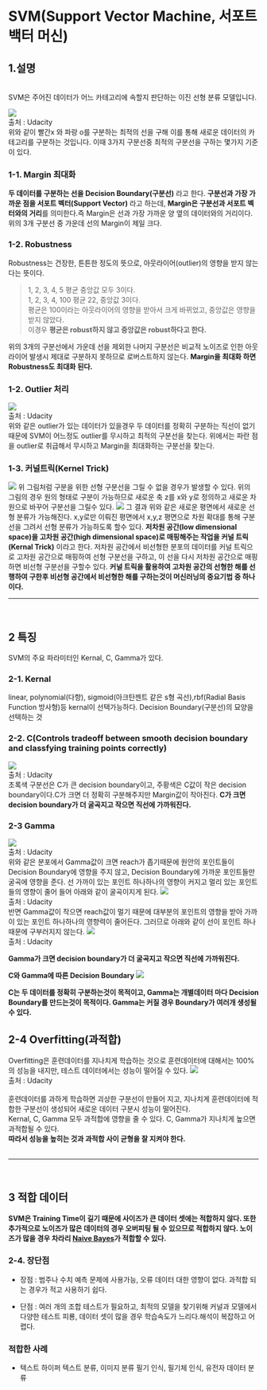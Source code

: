 # SVM(Support Vector Machine, 서포트 백터 머신)

## 1.설명 
<br> 
SVM은 주어진 데이터가 어느 카테고리에 속할지 판단하는 이진 선형 분류 모델입니다.

![](https://img1.daumcdn.net/thumb/R1280x0/?scode=mtistory2&fname=https%3A%2F%2Fblog.kakaocdn.net%2Fdn%2Fbrs4hH%2FbtqwLdV2jMB%2Fak8lLgNQKU2GaR6U9ZEDsk%2Fimg.png) 
<br> 출처 : Udacity <br> 
위와 같이 빨간x 와 파랑 o를 구분하는 최적의 선을 구해 이를 통해 새로운 데이터의 카테고리를 구분하는 것입니다.
이때 3가지 구분선중 최적의 구분선을 구하는 몇가지 기준이 있다.

### 1-1. Margin 최대화 
**두 데이터를 구분하는 선을 Decision Boundary(구분선)** 라고 한다. **구분선과 가장 가까운 점을 서포트 벡터(Support Vector)** 라고 하는데, **Margin은 구분선과 서포트 벡터와의 거리**를 의미한다.즉 Margin은 선과 가장 가까운 양 옆의 데이터와의 거리이다. 위의 3개 구분선 중 가운데 선의 Margin이 제일 크다.
<br>
### 1-2. Robustness
Robustness는 건장한, 튼튼한 정도의 뜻으로, 아웃라이어(outlier)의 영향을 받지 않는다는 뜻이다. 
> 1, 2, 3, 4, 5   평균 중앙값 모두 3이다. <br>
> 1, 2, 3, 4, 100 평균 22, 중앙값 3이다. <br>
> 평균은 100이라는 아웃라이어의 영향을 받아서 크게 바뀌었고,
> 중앙값은 영향을 받지 않았다. 
><br> 이경우 **평균은 robust하지 않고 중앙값은 robust하다고 한다.**

위의 3개의 구분선에서 가운데 선을 제외한 나머지 구분선은 비교적 노이즈로 인한 아웃라이어 발생시 제대로 구분하지 못하므로 로버스트하지 않는다. 
**Margin을 최대화 하면 Robustness도 최대화 된다.**

### 1-2. Outlier 처리
![](https://img1.daumcdn.net/thumb/R1280x0/?scode=mtistory2&fname=https%3A%2F%2Fblog.kakaocdn.net%2Fdn%2FbLtAW3%2FbtqwMc29OS6%2FMVDPdXLrClHYpaJhirlmC0%2Fimg.png) <br> 출처 : Udacity <br> 
위와 같은 outlier가 있는 데이터가 있을경우 두 데이터를 정확히 구분하는 직선이 없기 때문에 SVM이 어느정도 outlier를 무시하고 최적의 구분선을 찾는다. 위에서는 파란 점을 outlier로 취급해서 무시하고 Margin을 최대화하는 구분선을 찾는다.

### 1-3. 커널트릭(Kernel Trick)
![](https://img1.daumcdn.net/thumb/R1280x0/?scode=mtistory2&fname=https%3A%2F%2Fblog.kakaocdn.net%2Fdn%2FdwqbXp%2FbtqwMKL7pbB%2FL0N80aKnCmk6LvIILfTgEK%2Fimg.png)
위 그림처럼 구분을 위한 선형 구분선을 그릴 수 없을 경우가 발생할 수 있다. 위의 그림의 경우 원의 형태로 구분이 가능하므로 새로운 축 z를 x와 y로 정의하고 새로운 차원으로 바꾸어 구분선을 그릴수 있다. 
![](https://img1.daumcdn.net/thumb/R1280x0/?scode=mtistory2&fname=https%3A%2F%2Fblog.kakaocdn.net%2Fdn%2FKuBrM%2FbtqwLetST5F%2FmpN6BtPDwTgWRxie2QSkR1%2Fimg.png) 
그 결과 위와 같은 새로운 평면에서 새로운 선형 분류가 가능해진다. 
x,y로만 이뤄진 평면에서 x,y,z 평면으로 차원 확대를 통해 구분선을 그려서 선형 분류가 가능하도록 할수 있다. **저차원 공간(low dimensional space)을 고차원 공간(high dimensional space)로 매핑해주는 작업을 커널 트릭(Kernal Trick)** 이라고 한다.
저차원 공간에서 비선형한 분포의 데이터를 커널 트릭으로 고차원 공간으로 매핑하여 선형 구분선을 구하고, 이 선을 다시 저차원 공간으로 매핑하면 비선형 구분선을 구할수 있다.
**커널 트릭을 활용하여 고차원 공간의 선형한 해를 선행하여 구한후 비선형 공간에서 비선형한 해를 구하는것이 머신러닝의 중요기법 중 하나이다.**
<br> 
___
<br> 

## 2 특징

SVM의 주요 파라미터인 Kernal, C, Gamma가 있다.

### 2-1. Kernal
linear, polynomial(다항), sigmoid(아크탄젠트 같은 s형 곡선),rbf(Radial Basis Function 방사형)등 kernal이 선택가능하다.
Decision Boundary(구분선)의 묘양을 선택하는 것 

### 2-2. C(Controls tradeoff between smooth decision boundary and classfying training points correctly)
![](https://img1.daumcdn.net/thumb/R1280x0/?scode=mtistory2&fname=https%3A%2F%2Fblog.kakaocdn.net%2Fdn%2FqP3kl%2FbtqwJdiaoO7%2Fw0ax3gdKREWHs2pSCkQrVK%2Fimg.png)  <br> 출처 : Udacity <br> 
초록색 구분선은 C가 큰 decision boundary이고, 주황색은 C값이 작은 decision boundary이다.C가 크면 더 정확히 구분해주지만 Margin값이 작아진다.
**C가 크면 decision boundary가 더 굴곡지고 작으면 직선에 가까워진다.**

### 2-3 Gamma
![](https://img1.daumcdn.net/thumb/R1280x0/?scode=mtistory2&fname=https%3A%2F%2Fblog.kakaocdn.net%2Fdn%2FSnXN0%2FbtqwNs5jROr%2FkzIJrnnTa8cHdgBOfBaCdk%2Fimg.png)<br> 출처 : Udacity <br> 
위와 같은 분포에서 Gamma값이 크면 reach가 좁기때문에 원안의 포인트들이 Decision Boundary에 영향을 주지 않고, Decision Boundary에 가까운 포인트들만 굴곡에 영향을 준다.
선 가까이 있는 포인트 하나하나의 영향이 커지고 멀리 있는 포인트들의 영향이 줄어 들어 아래와 같이 굴곡이지게 된다.
![](https://img1.daumcdn.net/thumb/R1280x0/?scode=mtistory2&fname=https%3A%2F%2Fblog.kakaocdn.net%2Fdn%2FukwXl%2FbtqwJdiaHD4%2FwW7DXKqKdww4i8i7dqzLuk%2Fimg.png)<br> 출처 : Udacity <br> 
반면 Gamma값이 작으면 reach값이 멀기 때문에 대부분의 포인트의 영향을 받아 가까이 있는 포인트 하나하나의 영향력이 줄어든다. 그러므로 아래와 같이 선이 포인트 하나 때문에 구부러지지 않는다.
![](https://img1.daumcdn.net/thumb/R1280x0/?scode=mtistory2&fname=https%3A%2F%2Fblog.kakaocdn.net%2Fdn%2Fbt6Rqc%2FbtqwLUaCMkQ%2FeWD5MTpPskk6uyizAqJmUK%2Fimg.png)
<br> 출처 : Udacity <br> 

**Gamma가 크면 decision boundary가 더 굴곡지고 작으면 직선에 가까워진다.**

**C와 Gamma에 따른 Decision Boundary**
![](https://img1.daumcdn.net/thumb/R1280x0/?scode=mtistory2&fname=https%3A%2F%2Fblog.kakaocdn.net%2Fdn%2FdU9Y59%2FbtqwNuIQLtj%2FvwBkSXkzpbBCeUWjD0ktB0%2Fimg.png)

**C는 두 데이터를 정확히 구분하는것이 목적이고, Gamma는 개별데이터 마다 Decision Boundary를 만드는것이 목적이다. Gamma는 커질 경우 Boundary가 여러개 생성될수 있다.**

## 2-4 Overfitting(과적합)
Overfitting은 훈련데이터를 지나치게 학습하는 것으로 훈련데이터에 대해서는 100%의 성능을 내지만, 테스트 데이터에서는 성능이 떨어질 수 있다.
![](https://img1.daumcdn.net/thumb/R1280x0/?scode=mtistory2&fname=https%3A%2F%2Fblog.kakaocdn.net%2Fdn%2Fy6wXt%2FbtqwMUHLPbJ%2FznVHFerfXT8sZ3tOPX3N51%2Fimg.png)<br>출처 : Udacity <br> <br> 
훈련데이터를 과하게 학습하면 괴상한 구분선이 만들어 지고, 지나치게 훈련데이터에 적합한 구분선이 생성되어 새로운 데이터 구분시 성능이 떨어진다.  
Kernal, C, Gamma 모두 과적합에 영향을 줄 수 있다.
C, Gamma가 지나치게 높으면 과적합될 수 있다.<br> 
**따라서 성능을 높히는 것과 과적합 사이 균형을 잘 지켜야 한다.**<br> <br> 
___
<br> 

## 3 적합 데이터
**SVM은 Training Time이 길기 때문에 사이즈가 큰 데이터 셋에는 적합하지 않다. 또한 추가적으로 노이즈가 많은 데이터의 경우 오버피팅 될 수 있으므로 적합하지 않다. 노이즈가 많을 경우 차라리 [Naive Bayes](./NaiveBayes.md)가 적합할 수 있다.**

### 2-4. 장단점
- 장점 : 
    범주나 수치 예측 문제에 사용가능, 오류 데이터 대한 영향이 없다. 과적합 되는 경우가 적고 사용하기 쉽다.
  
- 단점 : 여러 개의 조합 테스트가 필요하고, 최적의 모델을 찾기위해 커널과 모델에서 다양한 테스트 피룡, 데이터 셋이 많을 경우 학습속도가 느리다.해석이 복잡하고 어렵다.
  
### 적합한 사례
- 텍스트 하이퍼 텍스트 분류, 이미지 분류 필기 인식, 필기체 인식, 유전자 데이터 분류